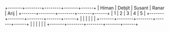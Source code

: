+-------+--------+--------+-------+------+
| Himan | Debjit | Susant | Ranar | Arij |
+-------+--------+--------+-------+------+
|    1   |      2  | 3       |  4     |  5    |
+-------+--------+--------+-------+------+
|       |        |        |       |      |
+-------+--------+--------+-------+------+
|       |        |        |       |      |
+-------+--------+--------+-------+------+
